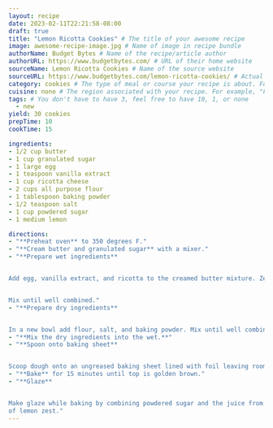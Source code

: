 ```yaml
---
layout: recipe
date: 2023-02-11T22:21:58-08:00
draft: true
title: "Lemon Ricotta Cookies" # The title of your awesome recipe
image: awesome-recipe-image.jpg # Name of image in recipe bundle
authorName: Budget Bytes # Name of the recipe/article author
authorURL: https://www.budgetbytes.com/ # URL of their home website
sourceName: Lemon Ricotta Cookies # Name of the source website
sourceURL: https://www.budgetbytes.com/lemon-ricotta-cookies/ # Actual URL of the recipe itself
category: cookies # The type of meal or course your recipe is about. For example: "dinner", "entree", or "dessert".
cuisine: none # The region associated with your recipe. For example, "French", Mediterranean", or "American".
tags: # You don't have to have 3, feel free to have 10, 1, or none
  - new
yield: 30 cookies
prepTime: 10
cookTime: 15

ingredients:
- 1/2 cup butter
- 1 cup granulated sugar
- 1 large egg
- 1 teaspoon vanilla extract
- 1 cup ricotta cheese
- 2 cups all purpose flour
- 1 tablespoon baking powder
- 1/2 teaspoon salt
- 1 cup powdered sugar
- 1 medium lemon

directions:
- "**Preheat oven** to 350 degrees F."
- "**Cream butter and granulated sugar** with a mixer."
- "**Prepare wet ingredients**


Add egg, vanilla extract, and ricotta to the creamed butter mixture. Zest the lemon and put half into mixture and reserve the other half for a topping.


Mix until well combined."
- "**Prepare dry ingredients**


In a new bowl add flour, salt, and baking powder. Mix until well combined."
- "**Mix the dry ingredients into the wet.**"
- "**Spoon onto baking sheet**


Scoop dough onto an ungreased baking sheet lined with foil leaving room for cookies to expand. Cookies should be about 2 tablespoons of batter each."
- "**Bake** for 15 minutes until top is golden brown."
- "**Glaze**


Make glaze while baking by combining powdered sugar and the juice from the lemon. Put glaze on top of cookies after they have cooled for a minute or two. Top with a little bit 
of lemon zest."
---
```

